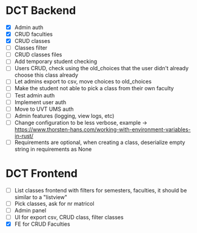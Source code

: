 # DCT Backend
- [x] Admin auth
- [x] CRUD faculties
- [x] CRUD classes
- [ ] Classes filter
- [ ] CRUD classes files
- [ ] Add temporary student checking
- [ ] Users CRUD, check using the old_choices that the user didn't already choose this class already
- [ ] Let admins export to csv, move choices to old_choices 
- [ ] Make the student not able to pick a class from their own faculty
- [ ] Test admin auth
- [ ] Implement user auth
- [ ] Move to UVT UMS auth
- [ ] Admin features (logging, view logs, etc)
- [ ] Change configuration to be less verbose, example -> https://www.thorsten-hans.com/working-with-environment-variables-in-rust/
- [ ] Requirements are optional, when creating a class, deserialize empty string in requirements as None

# DCT Frontend
- [ ] List classes frontend with filters for semesters, faculties, it should be similar to a "listview"
- [ ] Pick classes, ask for nr matricol
- [ ] Admin panel
- [ ] UI for export csv, CRUD class, filter classes
- [x] FE for CRUD Faculties
